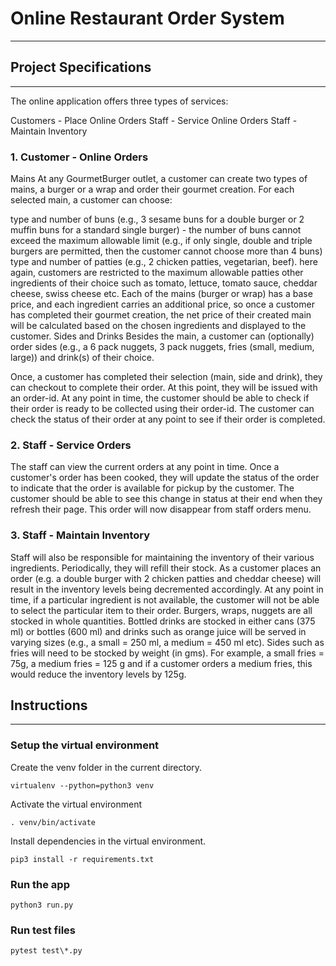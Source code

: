 # Online Restaurant Order System
---
## Project Specifications
---
The online application offers three types of services:

Customers - Place Online Orders
Staff - Service Online Orders
Staff - Maintain Inventory
### 1. Customer - Online Orders
Mains At any GourmetBurger outlet, a customer can create two types of mains, a burger or a wrap and order their gourmet creation. For each selected main, a customer can choose:

type and number of buns (e.g., 3 sesame buns for a double burger or 2 muffin buns for a standard single burger) - the number of buns cannot exceed the maximum allowable limit (e.g., if only single, double and triple burgers are permitted, then the customer cannot choose more than 4 buns)
type and number of patties (e.g., 2 chicken patties, vegetarian, beef). here again, customers are restricted to the maximum allowable patties
other ingredients of their choice such as tomato, lettuce, tomato sauce, cheddar cheese, swiss cheese etc. Each of the mains (burger or wrap) has a base price, and each ingredient carries an additional price, so once a customer has completed their gourmet creation, the net price of their created main will be calculated based on the chosen ingredients and displayed to the customer.
Sides and Drinks Besides the main, a customer can (optionally) order sides (e.g., a 6 pack nuggets, 3 pack nuggets, fries (small, medium, large)) and drink(s) of their choice.

Once, a customer has completed their selection (main, side and drink), they can checkout to complete their order. At this point, they will be issued with an order-id. At any point in time, the customer should be able to check if their order is ready to be collected using their order-id. The customer can check the status of their order at any point to see if their order is completed.

### 2. Staff - Service Orders
The staff can view the current orders at any point in time. Once a customer's order has been cooked, they will update the status of the order to indicate that the order is available for pickup by the customer. The customer should be able to see this change in status at their end when they refresh their page. This order will now disappear from staff orders menu.

### 3. Staff - Maintain Inventory
Staff will also be responsible for maintaining the inventory of their various ingredients. Periodically, they will refill their stock. As a customer places an order (e.g. a double burger with 2 chicken patties and cheddar cheese) will result in the inventory levels being decremented accordingly. At any point in time, if a particular ingredient is not available, the customer will not be able to select the particular item to their order. Burgers, wraps, nuggets are all stocked in whole quantities. Bottled drinks are stocked in either cans (375 ml) or bottles (600 ml) and drinks such as orange juice will be served in varying sizes (e.g., a small = 250 ml, a medium = 450 ml etc). Sides such as fries will need to be stocked by weight (in gms). For example, a small fries = 75g, a medium fries = 125 g and if a customer orders a medium fries, this would reduce the inventory levels by 125g.

## Instructions
---
### Setup the virtual environment
Create the venv folder in the current directory.

    virtualenv --python=python3 venv
    
Activate the virtual environment

    . venv/bin/activate
    
Install dependencies in the virtual environment.

    pip3 install -r requirements.txt

### Run the app
`python3 run.py`

### Run test files
`pytest test\*.py`
